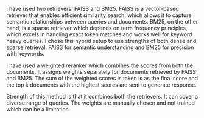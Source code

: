  i have used two retrievers: FAISS and BM25. FAISS is a vector-based retriever that enables efficient similarity search, which allows it to capture semantic relationships between queries and documents. BM25, on the other hand, is a sparse retriever which depends on term frequency principles, which excels in handling exact token matches and works well for keyword heavy queries. I chose this hybrid setup to use strengths of both dense and sparse retrieval. FAISS for semantic understanding and BM25 for precision with keywords.

I have used a weighted reranker which combines the scores from both the documents. It assigns weights separately for documents retrieved by FAISS and BM25. The sum of the weighted scores is taken is as the final score and the top k documents with the highest scores are sent to generate response.

Strength of this method is that it combines both the retrievers. It can cover a diverse range of queries. The weights are manually chosen and not trained which can be a limitation. 
